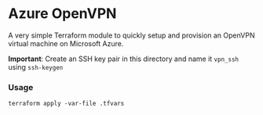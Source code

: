 # Azure OpenVPN

A very simple Terraform module to quickly setup and provision an OpenVPN virtual machine on Microsoft Azure.

**Important**: Create an SSH key pair in this directory and name it `vpn_ssh` using `ssh-keygen`

### Usage

```
terraform apply -var-file .tfvars
```